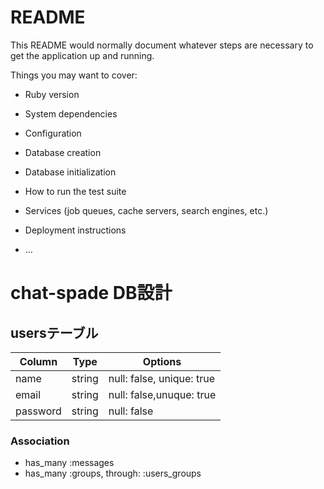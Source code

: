 # README

This README would normally document whatever steps are necessary to get the
application up and running.

Things you may want to cover:

* Ruby version

* System dependencies

* Configuration

* Database creation

* Database initialization

* How to run the test suite

* Services (job queues, cache servers, search engines, etc.)

* Deployment instructions

* ...

# chat-spade DB設計
## usersテーブル
|Column|Type|Options|
|------|----|-------|
|name|string|null: false, unique: true|
|email|string|null: false,unuque: true|
|password|string|null: false|
### Association
- has_many :messages
- has_many :groups, through: :users_groups
